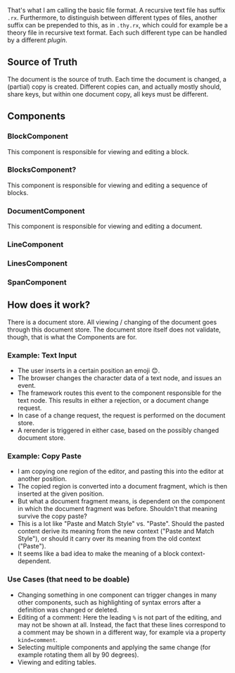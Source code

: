 That's what I am calling the basic file format. A recursive text file has suffix `.rx`. Furthermore, to distinguish between different types of files, another suffix can be prepended to this, as in `.thy.rx`, which could for example be a theory file in recursive text format. Each such different type can be handled by a different *plugin*.

## Source of Truth
The document is the source of truth. Each time the document is changed, a (partial) copy is created. Different copies can, and actually mostly should, share keys, but within one document copy, all keys must be different. 

## Components

### BlockComponent
This component is responsible for viewing and editing a block.

### BlocksComponent?
This component is responsible for viewing and editing a sequence of blocks.

### DocumentComponent
This component is responsible for viewing and editing a document.

### LineComponent

### LinesComponent

### SpanComponent

## How does it work?

There is a document store. All viewing / changing of the document goes through this document store. The document store itself does not validate, though, that is what the Components are for.

### Example: Text Input
* The user inserts in a certain position an emoji 😊.
* The browser changes the character data of a text node, and issues an event.
* The framework routes this event to the component responsible for the text node. This results in either a rejection, or a document change request. 
* In case of a change request, the request is performed on the document store.
* A rerender is triggered in either case, based on the possibly changed document store. 

### Example: Copy Paste

* I am copying one region of the editor, and pasting this into the editor at another position.
* The copied region is converted into a document fragment, which is then inserted at the given position.
* But what a document fragment means, is dependent on the component in which the document fragment was before. Shouldn't that meaning survive the copy paste? 
* This is a lot like "Paste and Match Style" vs. "Paste". Should the pasted content derive its meaning from the new context ("Paste and Match Style"), or should it carry over its meaning from the old context ("Paste"). 
* It seems like a bad idea to make the meaning of a block context-dependent.

### Use Cases (that need to be doable)

* Changing something in one component can trigger changes in many other components, such as highlighting of syntax errors after a definition was changed or deleted.
* Editing of a comment: Here the leading `%` is not part of the editing, and may not be shown at all. Instead, the fact that these lines correspond to a comment may be shown in a different way, for example via a property `kind=comment`.
* Selecting multiple components and applying the same change (for example rotating them all by 90 degrees).
* Viewing and editing tables.



